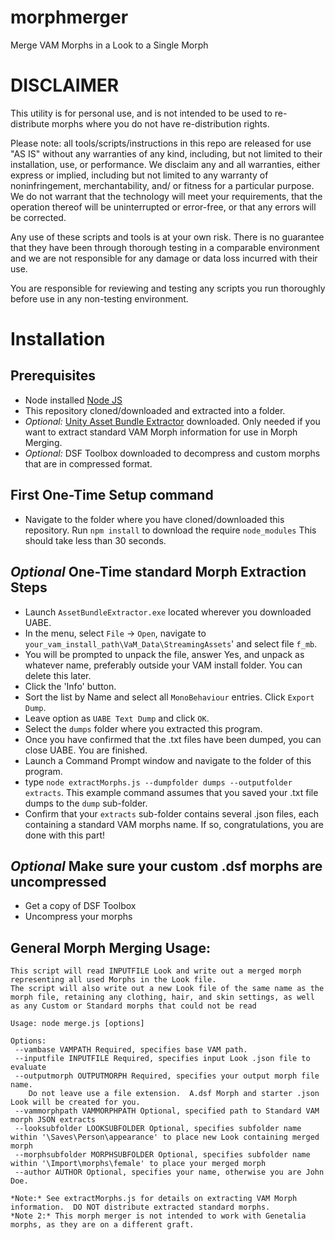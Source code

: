 # morphmerger
Merge VAM Morphs in a Look to a Single Morph

# DISCLAIMER

This utility is for personal use, and is not intended to be used to re-distribute morphs where you do not have re-distribution rights.

Please note: all tools/scripts/instructions in this repo are released for use "AS IS" without any warranties of any kind, including, but not limited to their installation, use, or performance. We disclaim any and all warranties, either express or implied, including but not limited to any warranty of noninfringement, merchantability, and/ or fitness for a particular purpose. We do not warrant that the technology will meet your requirements, that the operation thereof will be uninterrupted or error-free, or that any errors will be corrected.

Any use of these scripts and tools is at your own risk. There is no guarantee that they have been through thorough testing in a comparable environment and we are not responsible for any damage or data loss incurred with their use.

You are responsible for reviewing and testing any scripts you run thoroughly before use in any non-testing environment.

# Installation

## Prerequisites

- Node installed [Node JS](https://nodejs.org/en/download/)
- This repository cloned/downloaded and extracted into a folder.
- *Optional:* [Unity Asset Bundle Extractor](https://github.com/DerPopo/UABE/releases) downloaded.  Only needed if you want to extract standard VAM Morph information for use in Morph Merging.
- *Optional:* DSF Toolbox downloaded to decompress and custom morphs that are in compressed format.

## First One-Time Setup command

- Navigate to the folder where you have cloned/downloaded this repository.  Run `npm install` to download the require `node_modules`  This should take less than 30 seconds.

## *Optional* One-Time standard Morph Extraction Steps

- Launch `AssetBundleExtractor.exe` located wherever you downloaded UABE.
- In the menu, select `File` -> `Open`, navigate to `your_vam_install_path\VaM_Data\StreamingAssets`' and select file `f_mb`.
- You will be prompted to unpack the file, answer Yes, and unpack as whatever name, preferably outside your VAM install folder.  You can delete this later.
- Click the 'Info' button.
- Sort the list by Name and select all `MonoBehaviour` entries.  Click `Export Dump`.
- Leave option as `UABE Text Dump` and click `OK`.
- Select the `dumps` folder where you extracted this program.
- Once you have confirmed that the .txt files have been dumped, you can close UABE.  You are finished.
- Launch a Command Prompt window and navigate to the folder of this program.
- type `node extractMorphs.js --dumpfolder dumps --outputfolder extracts`.  This example command assumes that you saved your .txt file dumps to the `dump` sub-folder.
- Confirm that your `extracts` sub-folder contains several .json files, each containing a standard VAM morphs name.  If so, congratulations, you are done with this part!

## *Optional* Make sure your custom .dsf morphs are uncompressed

- Get a copy of DSF Toolbox
- Uncompress your morphs

## General Morph Merging Usage:
```(bash)
This script will read INPUTFILE Look and write out a merged morph representing all used Morphs in the Look file.
The script will also write out a new Look file of the same name as the morph file, retaining any clothing, hair, and skin settings, as well as any Custom or Standard morphs that could not be read

Usage: node merge.js [options]

Options:
 --vambase VAMPATH Required, specifies base VAM path.
 --inputfile INPUTFILE Required, specifies input Look .json file to evaluate
 --outputmorph OUTPUTMORPH Required, specifies your output morph file name.
    Do not leave use a file extension.  A.dsf Morph and starter .json Look will be created for you.
 --vammorphpath VAMMORPHPATH Optional, specified path to Standard VAM morph JSON extracts
 --looksubfolder LOOKSUBFOLDER Optional, specifies subfolder name within '\Saves\Person\appearance' to place new Look containing merged morph
 --morphsubfolder MORPHSUBFOLDER Optional, specifies subfolder name within '\Import\morphs\female' to place your merged morph
 --author AUTHOR Optional, specifies your name, otherwise you are John Doe.

*Note:* See extractMorphs.js for details on extracting VAM Morph information.  DO NOT distribute extracted standard morphs.
*Note 2:* This morph merger is not intended to work with Genetalia morphs, as they are on a different graft.
```
